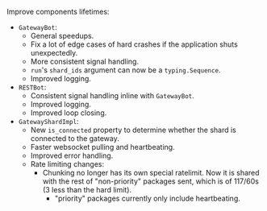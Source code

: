 Improve components lifetimes:
- `GatewayBot`:
  - General speedups.
  - Fix a lot of edge cases of hard crashes if the application shuts unexpectedly.
  - More consistent signal handling.
  - `run`'s `shard_ids` argument can now be a `typing.Sequence`.
  - Improved logging.
- `RESTBot`:
  - Consistent signal handling inline with `GatewayBot`.
  - Improved logging.
  - Improved loop closing.
- `GatewayShardImpl`:
  - New `is_connected` property to determine whether the shard is connected to the gateway.
  - Faster websocket pulling and heartbeating.
  - Improved error handling.
  - Rate limiting changes:
    - Chunking no longer has its own special ratelimit. Now it is shared with the rest of
    "non-priority" packages sent, which is of 117/60s (3 less than the hard limit).
      - "priority" packages currently only include heartbeating.
